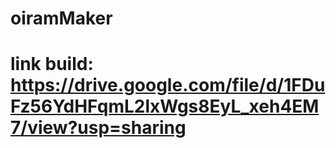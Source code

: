 # oiramMaker
# link build: https://drive.google.com/file/d/1FDuFz56YdHFqmL2lxWgs8EyL_xeh4EM7/view?usp=sharing
